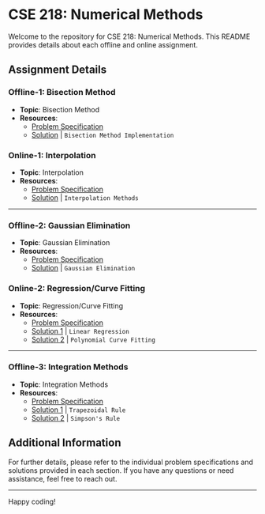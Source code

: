 # CSE 218: Numerical Methods

Welcome to the repository for CSE 218: Numerical Methods. This README provides details about each offline and online assignment.

## Assignment Details

### Offline-1: Bisection Method
- **Topic**: Bisection Method
- **Resources**:
  - [Problem Specification](/Bisection/Homework_bisection.pdf)
  - [Solution](/Bisection/1905050_bisection.py) | `Bisection Method Implementation`

### Online-1: Interpolation
- **Topic**: Interpolation
- **Resources**:
  - [Problem Specification](/Interpolation/Online_Interpolation_SecA2.docx.pdf)
  - [Solution](/Interpolation/Interpolation.py) | `Interpolation Methods`

---

### Offline-2: Gaussian Elimination
- **Topic**: Gaussian Elimination
- **Resources**:
  - [Problem Specification](/Gaussian%20Elimination/Homework%202%20problem%20description.pdf)
  - [Solution](/Gaussian%20Elimination/Gaussian%20Elimination.py) | `Gaussian Elimination`

### Online-2: Regression/Curve Fitting
- **Topic**: Regression/Curve Fitting
- **Resources**:
  - [Problem Specification](/Regression/CSE%20218%20Online%20Curve%20Fitting.pdf)
  - [Solution 1](/Regression/Linear%20regression.py) | `Linear Regression`
  - [Solution 2](/Regression/Polynomial%20Model.py) | `Polynomial Curve Fitting`

---

### Offline-3: Integration Methods
- **Topic**: Integration Methods
- **Resources**:
  - [Problem Specification](/Integration/homewor%233_integration.pdf)
  - [Solution 1](/Integration/integration.py) | `Trapezoidal Rule`
  - [Solution 2](/Integration/integration.py) | `Simpson's Rule`

## Additional Information
For further details, please refer to the individual problem specifications and solutions provided in each section. If you have any questions or need assistance, feel free to reach out.

---

Happy coding!
